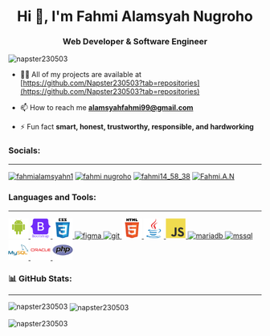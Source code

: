 <h1 align="center">Hi 👋, I'm Fahmi Alamsyah Nugroho</h1>
<h3 align="center">Web Developer & Software Engineer</h3>

<p align="left"> <img src="https://komarev.com/ghpvc/?username=napster230503&label=Profile%20views&color=0e75b6&style=flat" alt="napster230503" /> </p>

- 👨‍💻 All of my projects are available at [https://github.com/Napster230503?tab=repositories](https://github.com/Napster230503?tab=repositories)

- 📫 How to reach me **alamsyahfahmi99@gmail.com**

- ⚡ Fun fact **smart, honest, trustworthy, responsible, and hardworking**

<h3 align="left">Socials:</h3>
<hr></hr>
<p align="left">
<a href="https://twitter.com/fahmialamsyahn1" target="blank"><img align="center" src="https://raw.githubusercontent.com/rahuldkjain/github-profile-readme-generator/master/src/images/icons/Social/twitter.svg" alt="fahmialamsyahn1" height="30" width="40" /></a>
<a href="https://fb.com/fahmi nugroho" target="blank"><img align="center" src="https://raw.githubusercontent.com/rahuldkjain/github-profile-readme-generator/master/src/images/icons/Social/facebook.svg" alt="fahmi nugroho" height="30" width="40" /></a>
<a href="https://instagram.com/fahmi14_58_38" target="blank"><img align="center" src="https://raw.githubusercontent.com/rahuldkjain/github-profile-readme-generator/master/src/images/icons/Social/instagram.svg" alt="fahmi14_58_38" height="30" width="40" /></a>
<a href="https://discord.gg/Fahmi.A.N" target="blank"><img align="center" src="https://raw.githubusercontent.com/rahuldkjain/github-profile-readme-generator/master/src/images/icons/Social/discord.svg" alt="Fahmi.A.N" height="30" width="40" /></a>


<h3 align="left">Languages and Tools:</h3>
<hr></hr>
<p align="left"> <a href="https://developer.android.com" target="_blank" rel="noreferrer"> <img src="https://raw.githubusercontent.com/devicons/devicon/master/icons/android/android-original-wordmark.svg" alt="android" width="40" height="40"/> </a> <a href="https://getbootstrap.com" target="_blank" rel="noreferrer"> <img src="https://raw.githubusercontent.com/devicons/devicon/master/icons/bootstrap/bootstrap-plain-wordmark.svg" alt="bootstrap" width="40" height="40"/> </a> <a href="https://www.w3schools.com/css/" target="_blank" rel="noreferrer"> <img src="https://raw.githubusercontent.com/devicons/devicon/master/icons/css3/css3-original-wordmark.svg" alt="css3" width="40" height="40"/> </a> <a href="https://www.figma.com/" target="_blank" rel="noreferrer"> <img src="https://www.vectorlogo.zone/logos/figma/figma-icon.svg" alt="figma" width="40" height="40"/> </a> <a href="https://git-scm.com/" target="_blank" rel="noreferrer"> <img src="https://www.vectorlogo.zone/logos/git-scm/git-scm-icon.svg" alt="git" width="40" height="40"/> </a> <a href="https://www.w3.org/html/" target="_blank" rel="noreferrer"> <img src="https://raw.githubusercontent.com/devicons/devicon/master/icons/html5/html5-original-wordmark.svg" alt="html5" width="40" height="40"/> </a> <a href="https://www.java.com" target="_blank" rel="noreferrer"> <img src="https://raw.githubusercontent.com/devicons/devicon/master/icons/java/java-original.svg" alt="java" width="40" height="40"/> </a> <a href="https://developer.mozilla.org/en-US/docs/Web/JavaScript" target="_blank" rel="noreferrer"> <img src="https://raw.githubusercontent.com/devicons/devicon/master/icons/javascript/javascript-original.svg" alt="javascript" width="40" height="40"/> </a> <a href="https://mariadb.org/" target="_blank" rel="noreferrer"> <img src="https://www.vectorlogo.zone/logos/mariadb/mariadb-icon.svg" alt="mariadb" width="40" height="40"/> </a> <a href="https://www.microsoft.com/en-us/sql-server" target="_blank" rel="noreferrer"> <img src="https://www.svgrepo.com/show/303229/microsoft-sql-server-logo.svg" alt="mssql" width="40" height="40"/> </a> <a href="https://www.mysql.com/" target="_blank" rel="noreferrer"> <img src="https://raw.githubusercontent.com/devicons/devicon/master/icons/mysql/mysql-original-wordmark.svg" alt="mysql" width="40" height="40"/> </a> <a href="https://www.oracle.com/" target="_blank" rel="noreferrer"> <img src="https://raw.githubusercontent.com/devicons/devicon/master/icons/oracle/oracle-original.svg" alt="oracle" width="40" height="40"/> </a> <a href="https://www.php.net" target="_blank" rel="noreferrer"> <img src="https://raw.githubusercontent.com/devicons/devicon/master/icons/php/php-original.svg" alt="php" width="40" height="40"/> </a> </p>

<h3>📊 GitHub Stats:</h3>
<hr></hr>


<p><img align="left" src="https://github-readme-stats.vercel.app/api/top-langs?username=napster230503&show_icons=true&locale=en&layout=compact" alt="napster230503" /></p>



<p>&nbsp;<img align="center" src="https://github-readme-stats.vercel.app/api?username=napster230503&show_icons=true&locale=en" alt="napster230503" /></p>



<p><img align="center" src="https://github-readme-streak-stats.herokuapp.com/?user=napster230503&" alt="napster230503" /></p>


